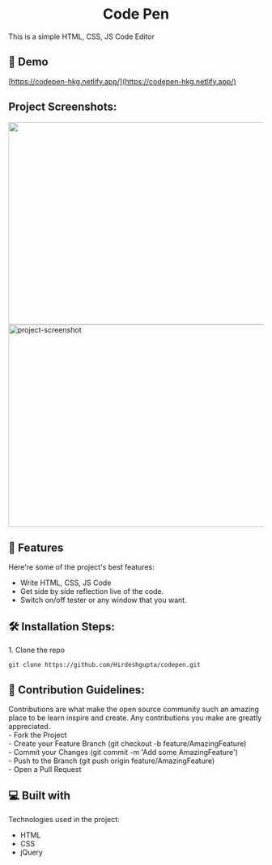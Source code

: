 <h1 align="center" id="title">Code Pen</h1>

<p id="description">This is a simple HTML, CSS, JS Code Editor</p>

<h2>🚀 Demo</h2>

[https://codepen-hkg.netlify.app/](https://codepen-hkg.netlify.app/)

<h2>Project Screenshots:</h2>

<img src="https://drive.google.com/uc?id=1rKqTxqNY0gz7H49i1oJ97tGHRI8jTtdh" width="800" height="400/">

<img src="https://drive.google.com/uc?id=1WdxwjFYR1Rkug2QdEmwaCh-I9TndgVYG" alt="project-screenshot" width="800" height="400/">

  
  
<h2>🧐 Features</h2>

Here're some of the project's best features:

*   Write HTML, CSS, JS Code
*   Get side by side reflection live of the code.
*   Switch on/off tester or any window that you want.

<h2>🛠️ Installation Steps:</h2>

<p>1. Clone the repo</p>

```
git clone https://github.com/Hirdeshgupta/codepen.git
```


<h2>🍰 Contribution Guidelines:</h2>

Contributions are what make the open source community such an amazing place to be learn inspire and create. Any contributions you make are greatly appreciated.  
\- Fork the Project  
\- Create your Feature Branch (git checkout -b feature/AmazingFeature)  
\- Commit your Changes (git commit -m 'Add some AmazingFeature')  
\- Push to the Branch (git push origin feature/AmazingFeature)  
\- Open a Pull Request

  
  
<h2>💻 Built with</h2>

Technologies used in the project:

*   HTML
*   CSS
*   jQuery 
